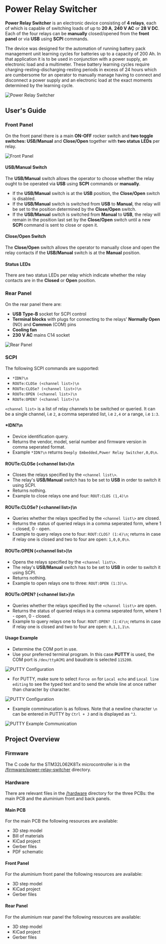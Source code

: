 # Power Relay Switcher

**Power Relay Switcher** is an electronic device consisting of **4 relays**, each of which is capable of switching loads of up to **20 A**, **240 V AC** or **28 V DC**. Each of the four relays can be **manually** closed/opened from the **front panel** or via **USB** using **SCPI** commands. 

The device was designed for the automation of running battery pack management unit learning cycles for batteries up to a capacity of 200 Ah. In that application it is to be used in conjunction with a power supply, an electronic load and a multimeter. These battery learning cycles require charging-resting-discharging-resting periods in excess of 24 hours which are cumbersome for an operator to manually manage having to connect and disconnect a power supply and an electronic load at the exact moments determined by the learning cycle.

![Power Relay Switcher](/assets/power_relay_switcher.png?raw=true)

## User's Guide

### Front Panel
On the front panel there is a main **ON-OFF** rocker switch and **two toggle switches: USB/Manual** and **Close/Open** together with **two status LEDs** per relay. 

![Front Panel](/assets/front_panel.png?raw=true)

#### USB/Manual Switch
The **USB/Manual** switch allows the operator to choose whether the relay ought to be operated via **USB** using **SCPI** commands or **manually**. 

- If the **USB/Manual** switch is at the **USB** position, the **Close/Open** switch is disabled. 
- If the **USB/Manual** switch is switched from **USB** to **Manual**, the relay will be set to the position determined by the **Close/Open** switch. 
- If the **USB/Manual** switch is switched from **Manual** to **USB**, the relay will remain in the position last set by the **Close/Open** switch until a new **SCPI** command is sent to close or open it.

#### Close/Open Switch
The **Close/Open** switch allows the operator to manually close and open the relay contacts if the **USB/Manual** switch is at the **Manual** position. 

#### Status LEDs
There are two status LEDs per relay which indicate whether the relay contacts are in the **Closed** or **Open** position. 

### Rear Panel
On the rear panel there are:
- **USB Type-B** socket for SCPI control
- **Terminal blocks** with plugs for connecting to the relays' **Normally Open** (NO) and **Common** (COM) pins
- **Cooling fan**
- **230 V AC** mains C14 socket

![Rear Panel](/assets/rear_panel.png?raw=true)

### SCPI
The following SCPI commands are supported:

- `*IDN?\n`
- `ROUTe:CLOSe (<channel list>)\n`
- `ROUTe:CLOSe? (<channel list>)\n`
- `ROUTe:OPEN (<channel list>)\n`
- `ROUTe:OPEN? (<channel list>)\n`

`<channel list>` is a list of relay channels to be switched or queried. It can be a single channel, i.e `2`, a comma seperated list, i.e `2,4` or a range, i.e `1:3`.

#### \*IDN?\n
- Device identification query.
- Returns the vendor, model, serial number and firmware version in comma seperated format.
- Example `*IDN?\n` returns `Deeply Embedded,Power Relay Switcher,0,0\n`.

#### ROUTe:CLOSe (\<channel list\>)\n
- Closes the relays specified by the `<channel list\>`.
- The relay's **USB/Manual** switch has to be set to **USB** in order to switch it using SCPI.
- Returns nothing.
- Example to close relays one and four: `ROUT:CLOS (1,4)\n`

#### ROUTe:CLOSe? (\<channel list\>)\n
- Queries whether the relays specified by the `<channel list\>` are closed.
- Returns the status of queried relays in a comma seperated form, where 1 - closed, 0 - open.
- Example to query relays one to four: `ROUT:CLOS? (1:4)\n`; returns in case if relay one is closed and two to four are open: `1,0,0,0\n`.

#### ROUTe:OPEN (\<channel list\>)\n
- Opens the relays specified by the `<channel list\>`. 
- The relay's **USB/Manual** switch has to be set to **USB** in order to switch it using SCPI.
- Returns nothing.
- Example to open relays one to three: `ROUT:OPEN (1:3)\n`.

#### ROUTe:OPEN? (\<channel list\>)\n
- Queries whether the relays specified by the `<channel list\>` are open.
- Returns the status of queried relays in a comma seperated form, where 1 - open, 0 - closed.
- Example to query relays one to four: `ROUT:OPEN? (1:4)\n`; returns in case if relay one is closed and two to four are open: `0,1,1,1\n`.

#### Usage Example
- Determine the COM port in use.
- Use your preferred terminal program. In this case **PUTTY** is used, the COM port is `/dev/ttyACM1` and baudrate is selected `115200`. 

![PUTTY Configuration](/assets/PUTTY%20PowerRelaySwitcher.png?raw=true)
- For PUTTY, make sure to select `Force on` for `Local echo` and `Local line editing` to see the typed text and to send the whole line at once rather than character by character.

![PUTTY Configuration](/assets/PUTTY%20Configuration%202.png?raw=true)

- Example comminucation is as follows. Note that a newline character `\n` can be entered in PUTTY by `Ctrl + J` and is displayed as `^J`.

![PUTTY Example Communication](/assets/PUTTY%20Example.png?raw=true)

## Project Overview

### Firmware
The C code for the STM32L062K8Tx microcontroller is in the [/firmware/power-relay-switcher](https://github.com/prtana/power-relay-switcher/tree/main/firmware/power-relay-switcher) directory.

### Hardware
There are relevant files in the [/hardware](https://github.com/prtana/power-relay-switcher/tree/main/hardware) directory for the three PCBs: the main PCB and the aluminium front and back panels.

#### Main PCB
For the main PCB the following resources are available:
- 3D step model
- Bill of materials
- KiCad project
- Gerber files
- PDF schematic

#### Front Panel
For the aluminium front panel the following resources are available:
- 3D step model
- KiCad project
- Gerber files

#### Rear Panel
For the aluminium rear panel the following resources are available:
- 3D step model
- KiCad project
- Gerber files
